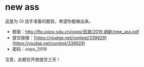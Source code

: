 # new ass

这是为 OI 选手准备的题目，希望你能做出来。

- 题面：[http://ftp.oops-sdu.cn/oops/资源/2019 纳新/new_ass.pdf](http://ftp.oops-sdu.cn/oops/%E8%B5%84%E6%BA%90/2019%20%E7%BA%B3%E6%96%B0/new_ass.pdf)
- 提交链接：[https://vjudge.net/contest/339929](https://vjudge.net/contest/339929)
- 密码：oops_2019

注意，此题仅开放提交三天！